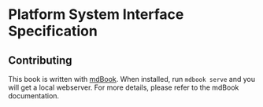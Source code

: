 # Platform System Interface Specification

## Contributing

This book is written with [mdBook](https://github.com/rust-lang/mdBook).
When installed, run `mdbook serve` and you will get a local webserver.
For more details, please refer to the mdBook documentation.
